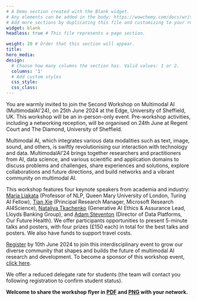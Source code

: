 ```yaml
---
# A Demo section created with the Blank widget.
# Any elements can be added in the body: https://wowchemy.com/docs/writing-markdown-latex/
# Add more sections by duplicating this file and customizing to your requirements.
widget: blank
headless: true # This file represents a page section.

weight: 20 # Order that this section will appear.
title: 
hero_media: 
design:
  # Choose how many columns the section has. Valid values: 1 or 2.
  columns: '1'
  # Add custom styles
  css_style:
  css_class:
---
```

You are warmly invited to join the Second Workshop on Multimodal AI (MultimodalAI'24), on 25th June 2024 at the Edge, University of Sheffield, UK. This workshop will be an in-person-only event. Pre-workshop activities, including a networking reception, will be organised on 24th June at Regent Court and The Diamond, University of Sheffield.

Multimodal AI, which integrates various data modalities such as text, image, sound, and others, is swiftly revolutionising our interaction with technology and data. MultimodalAI’24 brings together researchers and practitioners from AI, data science, and various scientific and application domains to discuss problems and challenges, share experiences and solutions, explore collaborations and future directions, and build networks and a vibrant community on multimodal AI. 

This workshop features four keynote speakers from academia and industry: [Maria Liakata](https://www.linkedin.com/in/maria-liakata-273b9677/?originalSubdomain=uk) (Professor of NLP, Queen Mary University of London, Turing AI Fellow), [Tian Xie](https://www.linkedin.com/in/txie-93/) (Principal Research Manager, Microsoft Research AI4Science), [Nataliya Tkachenko](https://www.linkedin.com/in/nataliya-tkachenko-phd-b5ab8324/?originalSubdomain=uk) (Generative AI Ethics & Assurance Lead, Lloyds Banking Group), and [Adam Steventon](https://www.linkedin.com/in/adam-steventon-864a2066/) (Director of Data Platforms, Our Future Health). We offer participants opportunities to present 5-minute talks and posters, with four prizes (£150 each) in total for the best talks and posters. We also have funds to support travel costs.

[Register](https://onlineshop.shef.ac.uk/conferences-and-events/faculty-of-engineering/computer-science/second-workshop-on-multimodal-ai-2024) by 10th June 2024 to join this interdisciplinary event to grow our diverse community that shapes and builds the future of multimodal AI research and development. To become a sponsor of this workshop event, [click here](https://multimodalai.github.io/call_for_sponsorship/).

We offer a reduced delegate rate for students (the team will contact you following registration to confirm student status).

**Welcome to share the workshop flyer in [PDF](../media/MultimodalAI2024.pdf) and [PNG](../media/MultimodalAI2024.png) with your network.**
